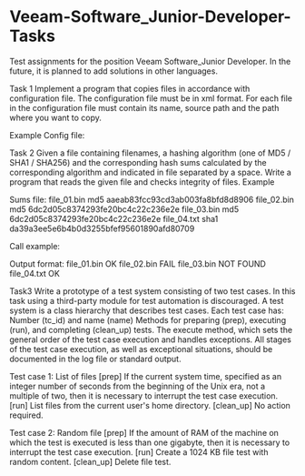 # Veeam-Software_Junior-Developer-Tasks
Test assignments for the position Veeam Software_Junior Developer. In the future, it is planned to add solutions in other languages.

Task 1
Implement a program that copies files in accordance with
configuration file. The configuration file must be in xml format. For
each file in the configuration file must contain its name, source path and
the path where you want to copy.

Example
Config file:
<config>
    <file
        source_path = "C: \ Windows \ system32"
        destination_path = "C: \ Program files"
        file_name = "kernel32.dll"
    />
    <file
        source_path = "/ var / log"
        destination_path = "/ etc."
        file_name = "server.log"
    />
</config>

Task 2
Given a file containing filenames, a hashing algorithm (one of MD5 / SHA1 / SHA256) and
the corresponding hash sums calculated by the corresponding algorithm and indicated in
file separated by a space. Write a program that reads the given file and checks
integrity of files.
Example

Sums file:
file_01.bin md5 aaeab83fcc93cd3ab003fa8bfd8d8906
file_02.bin md5 6dc2d05c8374293fe20bc4c22c236e2e
file_03.bin md5 6dc2d05c8374293fe20bc4c22c236e2e
file_04.txt sha1 da39a3ee5e6b4b0d3255bfef95601890afd80709

Call example:
<your program> <path to the input file> <path to the directory containing
the files to check>

Output format:
file_01.bin OK
file_02.bin FAIL
file_03.bin NOT FOUND
file_04.txt OK
  
Task3 
Write a prototype of a test system consisting of two test cases. In this task
using a third-party module for test automation is discouraged.
A test system is a class hierarchy that describes test cases.
Each test case has:
Number (tc_id) and name (name)
Methods for preparing (prep), executing (run), and completing (clean_up) tests.
The execute method, which sets the general order of the test case execution and
handles exceptions.
All stages of the test case execution, as well as exceptional situations, should be
documented in the log file or standard output.

Test case 1: List of files
[prep] If the current system time, specified as an integer number of seconds from
the beginning of the Unix era, not a multiple of two, then it is necessary to interrupt the test case execution.
[run] List files from the current user's home directory.
[clean_up] No action required.

Test case 2: Random file
[prep] If the amount of RAM of the machine on which the test is executed is
less than one gigabyte, then it is necessary to interrupt the test case execution.
[run] Create a 1024 KB file test with random content.
[clean_up] Delete file test.
